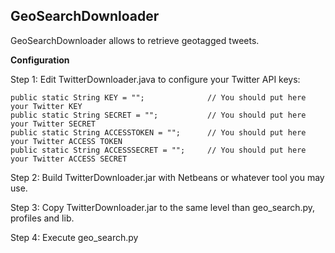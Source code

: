 GeoSearchDownloader
--------------------

GeoSearchDownloader allows to retrieve geotagged tweets.

**Configuration**

Step 1: Edit TwitterDownloader.java to configure your Twitter API keys:

    public static String KEY = "";              // You should put here your Twitter KEY
    public static String SECRET = "";           // You should put here your Twitter SECRET
    public static String ACCESSTOKEN = "";      // You should put here your Twitter ACCESS TOKEN
    public static String ACCESSSECRET = "";     // You should put here your Twitter ACCESS SECRET

Step 2: Build TwitterDownloader.jar with Netbeans or whatever tool you may use.

Step 3: Copy TwitterDownloader.jar to the same level than geo_search.py, profiles and lib.

Step 4: Execute geo_search.py
